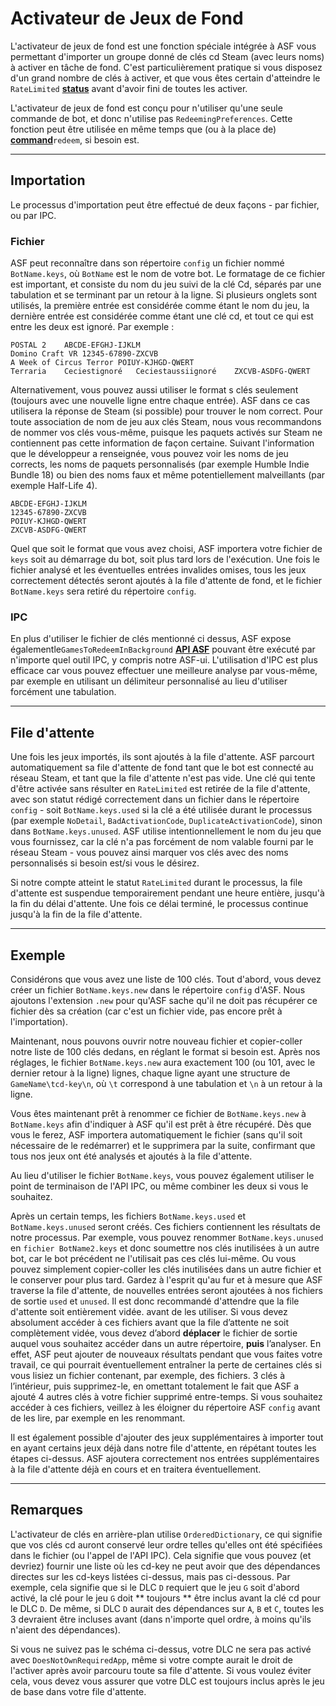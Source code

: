 # Activateur de Jeux de Fond

L'activateur de jeux de fond est une fonction spéciale intégrée à ASF vous permettant d'importer un groupe donné de clés cd Steam (avec leurs noms) à activer en tâche de fond. C'est particulièrement pratique si vous disposez d'un grand nombre de clés à activer, et que vous êtes certain d'atteindre le `RateLimited` **[status](https://github.com/JustArchiNET/ArchiSteamFarm/wiki/FAQ#what-is-the-meaning-of-status-when-redeeming-a-key)** avant d'avoir fini de toutes les activer.

L'activateur de jeux de fond est conçu pour n'utiliser qu'une seule commande de bot, et donc n'utilise pas `RedeemingPreferences`. Cette fonction peut être utilisée en même temps que (ou à la place de) **[command](https://github.com/JustArchiNET/ArchiSteamFarm/wiki/Commands)**`redeem`, si besoin est.

* * *

## Importation

Le processus d'importation peut être effectué de deux façons - par fichier, ou par IPC.

### Fichier

ASF peut reconnaître dans son répertoire `config` un fichier nommé `BotName.keys`, où `BotName` est le nom de votre bot. Le formatage de ce fichier est important, et consiste du nom du jeu suivi de la clé Cd, séparés par une tabulation et se terminant par un retour à la ligne. Si plusieurs onglets sont utilisés, la première entrée est considérée comme étant le nom du jeu, la dernière entrée est considérée comme étant une clé cd, et tout ce qui est entre les deux est ignoré. Par exemple :

    POSTAL 2    ABCDE-EFGHJ-IJKLM
    Domino Craft VR 12345-67890-ZXCVB
    A Week of Circus Terror POIUY-KJHGD-QWERT
    Terraria    Ceciestignoré   Ceciestaussiignoré    ZXCVB-ASDFG-QWERT
    

Alternativement, vous pouvez aussi utiliser le format s clés seulement (toujours avec une nouvelle ligne entre chaque entrée). ASF dans ce cas utilisera la réponse de Steam (si possible) pour trouver le nom correct. Pour toute association de nom de jeu aux clés Steam, nous vous recommandons de nommer vos clés vous-même, puisque les paquets activés sur Steam ne contiennent pas cette information de façon certaine. Suivant l'information que le développeur a renseignée, vous pouvez voir les noms de jeu corrects, les noms de paquets personnalisés (par exemple Humble Indie Bundle 18) ou bien des noms faux et même potentiellement malveillants (par exemple Half-Life 4).

    ABCDE-EFGHJ-IJKLM
    12345-67890-ZXCVB
    POIUY-KJHGD-QWERT
    ZXCVB-ASDFG-QWERT
    

Quel que soit le format que vous avez choisi, ASF importera votre fichier de `keys` soit au démarrage du bot, soit plus tard lors de l'exécution. Une fois le fichier analysé et les éventuelles entrées invalides omises, tous les jeux correctement détectés seront ajoutés à la file d'attente de fond, et le fichier `BotName.keys` sera retiré du répertoire `config`.

### IPC

En plus d'utiliser le fichier de clés mentionné ci dessus, ASF expose égalementle`GamesToRedeemInBackground` **[API ASF](https://github.com/JustArchiNET/ArchiSteamFarm/wiki/IPC#asf-api)** pouvant être exécuté par n'importe quel outil IPC, y compris notre ASF-ui. L'utilisation d'IPC est plus efficace car vous pouvez effectuer une meilleure analyse par vous-même, par exemple en utilisant un délimiteur personnalisé au lieu d'utiliser forcément une tabulation.

* * *

## File d'attente

Une fois les jeux importés, ils sont ajoutés à la file d'attente. ASF parcourt automatiquement sa file d'attente de fond tant que le bot est connecté au réseau Steam, et tant que la file d'attente n'est pas vide. Une clé qui tente d'être activée sans résulter en `RateLimited` est retirée de la file d'attente, avec son statut rédigé correctement dans un fichier dans le répertoire `config` - soit `BotName.keys.used` si la clé a été utilisée durant le processus (par exemple `NoDetail`, `BadActivationCode`, `DuplicateActivationCode`), sinon dans `BotName.keys.unused`. ASF utilise intentionnellement le nom du jeu que vous fournissez, car la clé n'a pas forcément de nom valable fourni par le réseau Steam - vous pouvez ainsi marquer vos clés avec des noms personnalisés si besoin est/si vous le désirez.

Si notre compte atteint le statut `RateLimited` durant le processus, la file d'attente est suspendue temporairement pendant une heure entière, jusqu'à la fin du délai d'attente. Une fois ce délai terminé, le processus continue jusqu'à la fin de la file d'attente.

* * *

## Exemple

Considérons que vous avez une liste de 100 clés. Tout d'abord, vous devez créer un fichier `BotName.keys.new` dans le répertoire `config` d'ASF. Nous ajoutons l'extension `.new` pour qu'ASF sache qu'il ne doit pas récupérer ce fichier dès sa création (car c'est un fichier vide, pas encore prêt à l'importation).

Maintenant, nous pouvons ouvrir notre nouveau fichier et copier-coller notre liste de 100 clés dedans, en réglant le format si besoin est. Après nos réglages, le fichier `BotName.keys.new` aura exactement 100 (ou 101, avec le dernier retour à la ligne) lignes, chaque ligne ayant une structure de `GameName\tcd-key\n`, où `\t` correspond à une tabulation et `\n` à un retour à la ligne.

Vous êtes maintenant prêt à renommer ce fichier de `BotName.keys.new` à `BotName.keys` afin d'indiquer à ASF qu'il est prêt à être récupéré. Dès que vous le ferez, ASF importera automatiquement le fichier (sans qu'il soit nécessaire de le redémarrer) et le supprimera par la suite, confirmant que tous nos jeux ont été analysés et ajoutés à la file d'attente.

Au lieu d'utiliser le fichier `BotName.keys`, vous pouvez également utiliser le point de terminaison de l'API IPC, ou même combiner les deux si vous le souhaitez.

Après un certain temps, les fichiers `BotName.keys.used` et `BotName.keys.unused` seront créés. Ces fichiers contiennent les résultats de notre processus. Par exemple, vous pouvez renommer `BotName.keys.unused` en `fichier BotName2.keys` et donc soumettre nos clés inutilisées à un autre bot, car le bot précédent ne l'utilisait pas ces clés lui-même. Ou vous pouvez simplement copier-coller les clés inutilisées dans un autre fichier et le conserver pour plus tard. Gardez à l'esprit qu'au fur et à mesure que ASF traverse la file d'attente, de nouvelles entrées seront ajoutées à nos fichiers de sortie `used` et `unused`. Il est donc recommandé d'attendre que la file d'attente soit entièrement vidée. avant de les utiliser. Si vous devez absolument accéder à ces fichiers avant que la file d’attente ne soit complètement vidée, vous devez d’abord **déplacer** le fichier de sortie auquel vous souhaitez accéder dans un autre répertoire, **puis** l’analyser. En effet, ASF peut ajouter de nouveaux résultats pendant que vous faites votre travail, ce qui pourrait éventuellement entraîner la perte de certaines clés si vous lisiez un fichier contenant, par exemple, des fichiers. 3 clés à l’intérieur, puis supprimez-le, en omettant totalement le fait que ASF a ajouté 4 autres clés à votre fichier supprimé entre-temps. Si vous souhaitez accéder à ces fichiers, veillez à les éloigner du répertoire ASF `config` avant de les lire, par exemple en les renommant.

Il est également possible d'ajouter des jeux supplémentaires à importer tout en ayant certains jeux déjà dans notre file d'attente, en répétant toutes les étapes ci-dessus. ASF ajoutera correctement nos entrées supplémentaires à la file d'attente déjà en cours et en traitera éventuellement.

* * *

## Remarques

L'activateur de clés en arrière-plan utilise `OrderedDictionary`, ce qui signifie que vos clés cd auront conservé leur ordre telles qu'elles ont été spécifiées dans le fichier (ou l'appel de l'API IPC). Cela signifie que vous pouvez (et devriez) fournir une liste où les cd-key ne peut avoir que des dépendances directes sur les cd-keys listées ci-dessus, mais pas ci-dessous. Par exemple, cela signifie que si le DLC `D` requiert que le jeu `G` soit d'abord activé, la clé pour le jeu `G` doit ** toujours ** être inclus avant la clé cd pour le DLC `D`. De même, si DLC `D` aurait des dépendances sur `A`, `B` et `C`, toutes les 3 devraient être incluses avant (dans n'importe quel ordre, à moins qu'ils n'aient des dépendances).

Si vous ne suivez pas le schéma ci-dessus, votre DLC ne sera pas activé avec `DoesNotOwnRequiredApp`, même si votre compte aurait le droit de l'activer après avoir parcouru toute sa file d'attente. Si vous voulez éviter cela, vous devez vous assurer que votre DLC est toujours inclus après le jeu de base dans votre file d'attente.